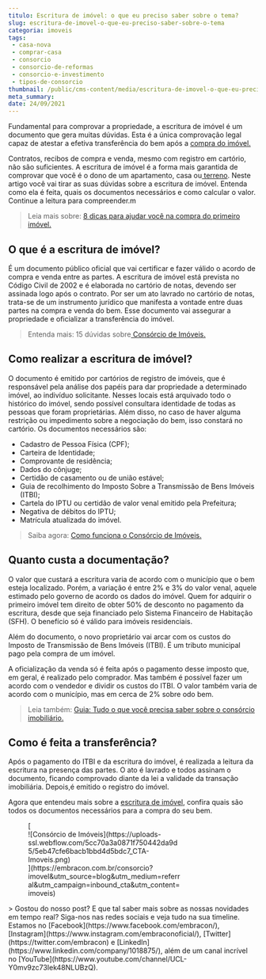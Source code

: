 ```yaml
---
titulo: Escritura de imóvel: o que eu preciso saber sobre o tema?
slug: escritura-de-imovel-o-que-eu-preciso-saber-sobre-o-tema
categoria: imoveis
tags:
 - casa-nova
 - comprar-casa
 - consorcio
 - consorcio-de-reformas
 - consorcio-e-investimento
 - tipos-de-consorcio
thumbnail: /public/cms-content/media/escritura-de-imovel-o-que-eu-preciso-saber-sobre-o-tema.jpg
meta_summary: 
date: 24/09/2021
---
```

Fundamental para comprovar a propriedade, a escritura de imóvel é um documento que gera muitas dúvidas. Esta é a única comprovação legal capaz de atestar a efetiva transferência do bem após a [compra do imóvel.](https://www.embracon.com.br/blog/saiba-o-que-levar-em-consideracao-antes-de-comprar-um-imovel)

Contratos, recibos de compra e venda, mesmo com registro em cartório, não são suficientes. A escritura de imóvel é a forma mais garantida de comprovar que você é o dono de um apartamento, casa ou[ terreno](https://www.embracon.com.br/blog/vale-a-pena-comprar-um-terreno-para-investir). Neste artigo você vai tirar as suas dúvidas sobre a escritura de imóvel. Entenda como ela é feita, quais os documentos necessários e como calcular o valor. Continue a leitura para compreender.m

> Leia mais sobre: [8 dicas para ajudar você na compra do primeiro imóvel.](https://www.embracon.com.br/blog/8-dicas-compra-primeiro-imovel)

O que é a escritura de imóvel?
------------------------------

É um documento público oficial que vai certificar e fazer válido o acordo de compra e venda entre as partes. A escritura de imóvel está prevista no Código Civil de 2002 e é elaborada no cartório de notas, devendo ser assinada logo após o contrato. Por ser um ato lavrado no cartório de notas, trata-se de um instrumento jurídico que manifesta a vontade entre duas partes na compra e venda do bem. Esse documento vai assegurar a propriedade e oficializar a transferência do imóvel.

> Entenda mais: 15 dúvidas sobre[ Consórcio de Imóveis.](https://www.embracon.com.br/blog/15-duvidas-sobre-consorcio-de-imoveis)

Como realizar a escritura de imóvel?
------------------------------------

O documento é emitido por cartórios de registro de imóveis, que é responsável pela análise dos papéis para dar propriedade a determinado imóvel, ao indivíduo solicitante. Nesses locais está arquivado todo o histórico do imóvel, sendo possível consultara identidade de todas as pessoas que foram proprietárias. Além disso, no caso de haver alguma restrição ou impedimento sobre a negociação do bem, isso constará no cartório. Os documentos necessários são:

- Cadastro de Pessoa Física (CPF);
- Carteira de Identidade;
- Comprovante de residência;
- Dados do cônjuge;
- Certidão de casamento ou de união estável;
- Guia de recolhimento do Imposto Sobre a Transmissão de Bens Imóveis (ITBI);
- Cartela do IPTU ou certidão de valor venal emitido pela Prefeitura;
- Negativa de débitos do IPTU;
- Matrícula atualizada do imóvel.

> Saiba agora: [Como funciona o Consórcio de Imóveis.](https://www.embracon.com.br/blog/como-funciona-consorcio-de-imoveis)

Quanto custa a documentação?
----------------------------

O valor que custará a escritura varia de acordo com o município que o bem esteja localizado. Porém, a variação é entre 2% e 3% do valor venal, aquele estimado pelo governo de acordo os dados do imóvel. Quem for adquirir o primeiro imóvel tem direito de obter 50% de desconto no pagamento da escritura, desde que seja financiado pelo Sistema Financeiro de Habitação (SFH). O benefício só é válido para imóveis residenciais.

Além do documento, o novo proprietário vai arcar com os custos do Imposto de Transmissão de Bens Imóveis (ITBI). É um tributo municipal pago pela compra de um imóvel.

A oficialização da venda só é feita após o pagamento desse imposto que, em geral, é realizado pelo comprador. Mas também é possível fazer um acordo com o vendedor e dividir os custos do ITBI. O valor também varia de acordo com o município, mas em cerca de 2% sobre odo bem.

> Leia também: [Guia: Tudo o que você precisa saber sobre o consórcio imobiliário.](https://www.embracon.com.br/blog/guia-completo-consorcio-imobiliario)

Como é feita a transferência?
-----------------------------

Após o pagamento do ITBI e da escritura do imóvel, é realizada a leitura da escritura na presença das partes. O ato é lavrado e todos assinam o documento, ficando comprovado diante da lei a validade da transação imobiliária. Depois,é emitido o registro do imóvel.

Agora que entendeu mais sobre a [escritura de imóvel](https://www.embracon.com.br/blog/qual-e-a-documentacao-necessaria-para-a-compra-de-um-imovel), confira quais são todos os documentos necessários para a compra do seu bem.

<figure class="w-richtext-figure-type-image w-richtext-align-center" style="max-width:310px">[<div>![Consórcio de Imóveis](https://uploads-ssl.webflow.com/5cc70a3a0871f750442da9d5/5eb47cfe6bacb1bbd4d5bdc7_CTA-Imoveis.png)</div>](https://embracon.com.br/consorcio?imovel&utm_source=blog&utm_medium=referral&utm_campaign=inbound_cta&utm_content=imoveis)</figure>> Gostou do nosso post? E que tal saber mais sobre as nossas novidades em tempo real? Siga-nos nas redes sociais e veja tudo na sua timeline. Estamos no [Facebook](https://www.facebook.com/embracon/), [Instagram](https://www.instagram.com/embraconoficial/), [Twitter](https://twitter.com/embracon) e [LinkedIn](https://www.linkedin.com/company/1018875/), além de um canal incrível no [YouTube](https://www.youtube.com/channel/UCL-Y0mv9zc73Iek48NLUBzQ).
